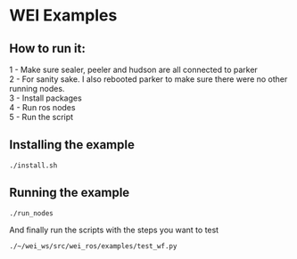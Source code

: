 # WEI Examples


## How to run it:
  1 - Make sure sealer, peeler and hudson are all connected to parker <br>
  2 - For sanity sake. I also rebooted parker to make sure there were no other running nodes. <br>
  3 - Install packages <br>
  4 - Run ros nodes  <br>
  5 - Run the script


## Installing the example

```
./install.sh
```
## Running the example

```
./run_nodes
```

And finally run the scripts with the steps you want to test

```
./~/wei_ws/src/wei_ros/examples/test_wf.py
```